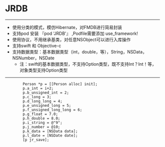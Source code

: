 # JRDB
---------
- 使用分类的模式，模仿Hibernate，对FMDB进行简易封装
- 支持pod 安装 『pod 'JRDB'』 ,Podfile需要添加  use_framework! 
- 使用协议，不用继承基类，对任意NSObject可以进行入库操作
- 支持swift 和 Objective-c
- 支持数据类型：基本数据类型（int，double，等），String，NSData，NSNumber，NSDate
  - 注：swift的基本数据类型，不支持Option类型，既不支持Int？Int！等，对象类型支持Option类型

------
```objc
        Person *p = [[Person alloc] init];
        p.a_int = i+2;
        p.b_unsigned_int = 2;
        p.c_long = 3;
        p.d_long_long = 4;
        p.e_unsigned_long = 5;
        p.f_unsigned_long_long = 6;
        p.g_float = 7.0;
        p.h_double = 8.0;
        p.i_string = @"9";
        p.j_number = @10;
        p.k_data = [NSData data];
        p.l_date = [NSDate date];
        [p jr_save];
```
